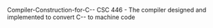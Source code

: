 Compiler-Construction-for-C--
CSC 446 - The compiler designed and implemented to convert C-- to machine code
